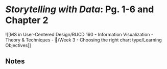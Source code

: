 # _Storytelling with Data_: Pg. 1-6 and Chapter 2

![[MS in User-Centered Design/RUCD 160 - Information Visualization - Theory & Techniques  - 💾/Week 3 - Choosing the right chart type/Learning Objectives]]

## Notes
